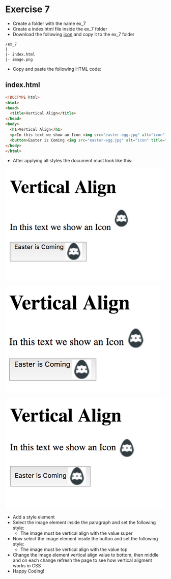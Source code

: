 # Exercise 7

* Create a folder with the name ex_7
* Create a index.html file inside the ex_7 folder
* Download the following [icon](../../resources/css/easter-egg.jpg) and copy it to the ex_7 folder

```
/ex_7
|
|- index.html
|- image.png

```

* Copy and paste the following HTML code:

## index.html
```html
<!DOCTYPE html>
<html>
<head>
  <title>Vertical Align</title>
</head>
<body>
  <h1>Vertical Align</h1>
  <p>In this text we show an Icon <img src="easter-egg.jpg" alt="icon" title="icon"></p>
  <button>Easter is Coming <img src="easter-egg.jpg" alt="icon" title="icon"></button>
</body>
</html>
```

* After applying all styles the document must look like this:

![Ex 7](./results/ex_7.png)

![Ex 7](./results/ex_7b.png)

![Ex 7](./results/ex_7c.png)


* Add a style element
* Select the image element inside the paragraph and set the following style:
  * The image must be vertical align with the value super
* Now select the image element inside the button and set the following style:
  * The image must be vertical align with the value top
* Change the image element vertical align value to bottom, then middle and on each change refresh the page to see how vertical aligment works in CSS
* Happy Coding!
